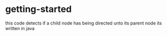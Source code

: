 # getting-started
this code detects if a child node has being directed unto its parent node
its written in java 
